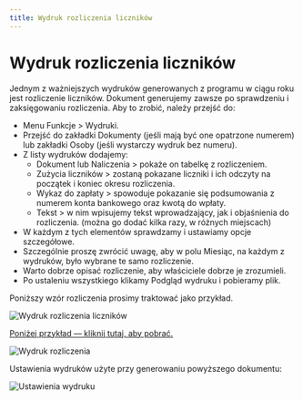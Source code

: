 ```yaml
---
title: Wydruk rozliczenia liczników
---
```

# Wydruk rozliczenia liczników

Jednym z ważniejszych wydruków generowanych z programu w ciągu roku jest rozliczenie liczników. Dokument generujemy zawsze po sprawdzeniu i zaksięgowaniu rozliczenia. Aby to zrobić, należy przejść do:

- Menu Funkcje > Wydruki.
- Przejść do zakładki Dokumenty (jeśli mają być one opatrzone numerem) lub zakładki Osoby (jeśli wystarczy wydruk bez numeru).
- Z listy wydruków dodajemy:
  - Dokument lub Naliczenia > pokaże on tabelkę z rozliczeniem.
  - Zużycia liczników > zostaną pokazane liczniki i ich odczyty na początek i koniec okresu rozliczenia.
  - Wykaz do zapłaty > spowoduje pokazanie się podsumowania z numerem konta bankowego oraz kwotą do wpłaty.
  - Tekst > w nim wpisujemy tekst wprowadzający, jak i objaśnienia do rozliczenia. (można go dodać kilka razy, w różnych miejscach)
- W każdym z tych elementów sprawdzamy i ustawiamy opcje szczegółowe.
- Szczególnie proszę zwrócić uwagę, aby w polu Miesiąc, na każdym z wydruków, było wybrane te samo rozliczenie.
- Warto dobrze opisać rozliczenie, aby właściciele dobrze je zrozumieli.
- Po ustaleniu wszystkiego klikamy Podgląd wydruku i pobieramy plik.

Poniższy wzór rozliczenia prosimy traktować jako przykład.

![Wydruk rozliczenia liczników](wydrukrl.gif)

[Poniżej przykład — kliknij tutaj, aby pobrać.](wydrukrlpdf.pdf)

![Wydruk rozliczenia](wydrukrlzdj.png)

Ustawienia wydruków użyte przy generowaniu powyższego dokumentu:

![Ustawienia wydruku](ustawieniawydrukurl.png)